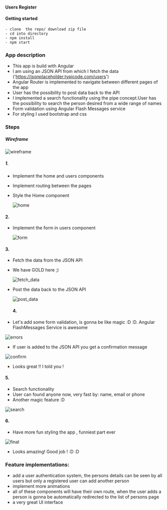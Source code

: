 #### Users Register

#### Getting started

```
- clone  the repo/ download zip file
- cd into directory
- npm install
- npm start
```

### App description

- This app is build with Angular  
- I am using an JSON API from which I fetch the data ('https://jsonplaceholder.typicode.com/users')
- Angular Router is implemented to navigate between different pages of the app
- User has the possibility to post data back to the API
- I implemented a search functionality using the pipe concept.User has the possibility to search the person desired from a wide range of names
- Form validation using Angular Flash Messages service
- For styling I used bootstrap and css

### Steps

##### Wireframe

  ![wireframe](/images/wireframe.png)

##### 1.
- Implement the home and users components
- Implement routing between the pages
- Style the Home component

  ![home](/images/home.png)

#### 2.
- Implement the form in users component

  ![form](/images/form.png)

#### 3.
- Fetch the data from the JSON API
- We have GOLD here ;)

  ![fetch_data](/images/fetch_users_console.png)

- Post the data back to the JSON API

  ![post_data](/images/post_users_console.png)

  #### 4.
- Let's add some form validation, is gonna be like magic :D :D. Angular FlashMessages Service is awesome

![errors](/images/errors.png)

- If user is added to the JSON API you get a confirmation message

![confirm](/images/confirm.png)

- Looks great !! I told you !

#### 5.
- Search functionality
- User can found anyone now, very fast by: name, email or phone
- Another magic feature :D

![search](/images/search.png)

#### 6.
- Have more fun styling the app , funniest part ever

![final](/images/final.png)

- Looks amazing! Good job ! :D :D

### Feature implementations:

- add a user authentication system, the persons details can be seen by all users but only a registered user can add another person
- implement more animations
- all of these components will have their own route, when the user adds a person is gonna be automatically redirected to the list of persons page
- a very great UI interface
